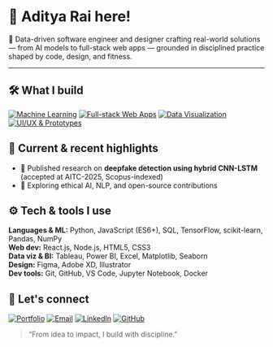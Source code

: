 # 👋 Aditya Rai here!

🎯 Data-driven software engineer and designer crafting real-world solutions — from AI models to full-stack web apps — grounded in disciplined practice shaped by code, design, and fitness.

---

## 🛠️ **What I build**

[![Machine Learning](https://img.shields.io/badge/Machine%20Learning-Python%2C%20TensorFlow%2C%20scikit--learn-%230075a9?style=for-the-badge&logo=python&logoColor=white)]()
[![Full-stack Web Apps](https://img.shields.io/badge/Full--stack%20Web%20Apps-React.js%2C%20Node.js%2C%20REST%20APIs-%2361DAFB?style=for-the-badge&logo=react&logoColor=black)]()
[![Data Visualization](https://img.shields.io/badge/Data%20Visualization-Tableau%2C%20Power%20BI%2C%20Matplotlib-%23E97627?style=for-the-badge&logo=tableau&logoColor=white)]()
[![UI/UX & Prototypes](https://img.shields.io/badge/UI%2FUX%20%26%20Prototypes-Figma%2C%20Adobe%20XD%2C%20Illustrator%2C%20Photoshop-%23F24E1E?style=for-the-badge&logo=figma&logoColor=white)]()

## 🚀 **Current & recent highlights**
- 🧠 Published research on **deepfake detection using hybrid CNN-LSTM** (accepted at AITC-2025, Scopus-indexed)
- 🌱 Exploring ethical AI, NLP, and open-source contributions

## ⚙️ **Tech & tools I use**
**Languages & ML:** Python, JavaScript (ES6+), SQL, TensorFlow, scikit-learn, Pandas, NumPy  
**Web dev:** React.js, Node.js, HTML5, CSS3  
**Data viz & BI:** Tableau, Power BI, Excel, Matplotlib, Seaborn  
**Design:** Figma, Adobe XD, Illustrator  
**Dev tools:** Git, GitHub, VS Code, Jupyter Notebook, Docker

## 🤝 **Let's connect**

[![Portfolio](https://img.shields.io/badge/Portfolio-%230077B5?style=flat&logo=Google%20Chrome&logoColor=white)](https://www.adityaraix.com)
[![Email](https://img.shields.io/badge/Email-%23D14836?style=flat&logo=Gmail&logoColor=white)](mailto:adityarai.rai21@gmail.com)
[![LinkedIn](https://img.shields.io/badge/LinkedIn-%230077B5?style=flat&logo=linkedin&logoColor=white)](https://www.linkedin.com/in/adityaraix)
[![GitHub](https://img.shields.io/badge/GitHub-%2312100E?style=flat&logo=github&logoColor=white)](https://github.com/adityaraix)



> “From idea to impact, I build with discipline.”
